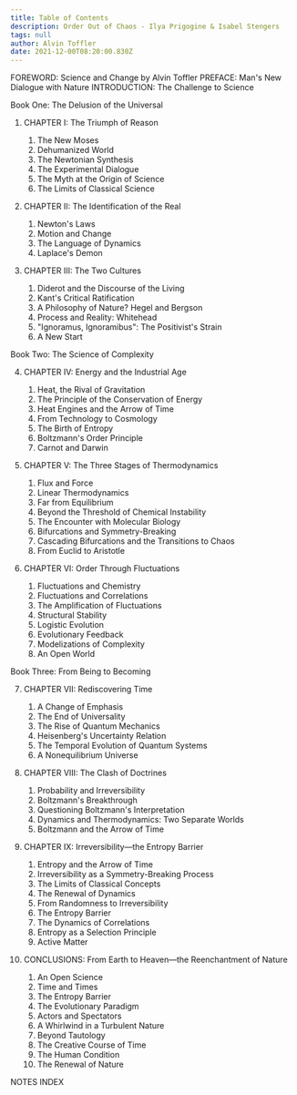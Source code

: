 ```yaml
---
title: Table of Contents
description: Order Out of Chaos - Ilya Prigogine & Isabel Stengers
tags: null
author: Alvin Toffler
date: 2021-12-00T08:20:00.830Z
---
```


FOREWORD: Science and Change by Alvin Toffler
PREFACE: Man's New Dialogue with Nature
INTRODUCTION: The Challenge to Science

Book One: The Delusion of the Universal

1. CHAPTER I: The Triumph of Reason

   1. The New Moses
   2. Dehumanized World
   3. The Newtonian Synthesis
   4. The Experimental Dialogue
   5. The Myth at the Origin of Science
   6. The Limits of Classical Science

2. CHAPTER II: The Identification of the Real

   1. Newton's Laws
   2. Motion and Change
   3. The Language of Dynamics
   4. Laplace's Demon

3. CHAPTER III: The Two Cultures

   1. Diderot and the Discourse of the Living
   2. Kant's Critical Ratification
   3. A Philosophy of Nature? Hegel and Bergson
   4. Process and Reality: Whitehead
   5. "Ignoramus, Ignoramibus": The Positivist's Strain
   6. A New Start

Book Two: The Science of Complexity

4. CHAPTER IV: Energy and the Industrial Age

   1. Heat, the Rival of Gravitation
   2. The Principle of the Conservation of Energy
   3. Heat Engines and the Arrow of Time
   4. From Technology to Cosmology
   5. The Birth of Entropy
   6. Boltzmann's Order Principle
   7. Carnot and Darwin

5. CHAPTER V: The Three Stages of Thermodynamics

   1. Flux and Force
   2. Linear Thermodynamics
   3. Far from Equilibrium
   4. Beyond the Threshold of Chemical Instability
   5. The Encounter with Molecular Biology
   6. Bifurcations and Symmetry-Breaking
   7. Cascading Bifurcations and the Transitions to Chaos
   8. From Euclid to Aristotle

6. CHAPTER VI: Order Through Fluctuations
   1. Fluctuations and Chemistry
   2. Fluctuations and Correlations
   3. The Amplification of Fluctuations
   4. Structural Stability
   5. Logistic Evolution
   6. Evolutionary Feedback
   7. Modelizations of Complexity
   8. An Open World

Book Three: From Being to Becoming

7. CHAPTER VII: Rediscovering Time

   1. A Change of Emphasis
   2. The End of Universality
   3. The Rise of Quantum Mechanics
   4. Heisenberg's Uncertainty Relation
   5. The Temporal Evolution of Quantum Systems
   6. A Nonequilibrium Universe

8. CHAPTER VIII: The Clash of Doctrines

   1. Probability and Irreversibility
   2. Boltzmann's Breakthrough
   3. Questioning Boltzmann's Interpretation
   4. Dynamics and Thermodynamics: Two Separate Worlds
   5. Boltzmann and the Arrow of Time

9. CHAPTER IX: Irreversibility&mdash;the Entropy Barrier

   1. Entropy and the Arrow of Time
   2. Irreversibility as a Symmetry-Breaking Process
   3. The Limits of Classical Concepts
   4. The Renewal of Dynamics
   5. From Randomness to Irreversibility
   6. The Entropy Barrier
   7. The Dynamics of Correlations
   8. Entropy as a Selection Principle
   9. Active Matter

10. CONCLUSIONS: From Earth to Heaven&mdash;the Reenchantment of Nature
    1. An Open Science
    2. Time and Times
    3. The Entropy Barrier
    4. The Evolutionary Paradigm
    5. Actors and Spectators
    6. A Whirlwind in a Turbulent Nature
    7. Beyond Tautology
    8. The Creative Course of Time
    9. The Human Condition
    10. The Renewal of Nature

NOTES
INDEX
